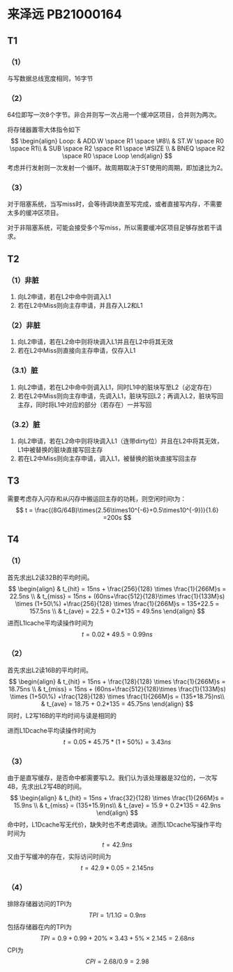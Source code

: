 # 来泽远 PB21000164

## T1

### （1）

与写数据总线宽度相同，16字节

### （2）

64位即写一次8个字节。非合并则写一次占用一个缓冲区项目，合并则为两次。

将存储器置零大体指令如下
$$
\begin{align}
Loop: & ADD.W \space R1 \space \#8\\
& ST.W \space R0 \space R1\\
& SUB \space R2 \space R1 \space \#SIZE \\
& BNEQ \space R2 \space R0 \space Loop
\end{align}
$$
考虑并行发射则一次发射一个循环。故周期取决于ST使用的周期，即加速比为2。

### （3）

对于阻塞系统，当写miss时，会等待调块直至写完成，或者直接写内存，不需要太多的缓冲区项目。

对于非阻塞系统，可能会接受多个写miss，所以需要缓冲区项目足够存放若干请求。

## T2

### （1）非脏

1. 向L2申请，若在L2中命中则调入L1
2. 若在L2中Miss则向主存申请，并且存入L2和L1

### （2）非脏

1. 向L2申请，若在L2命中则将块调入L1并且在L2中将其无效
2. 若在L2中Miss则直接向主存申请，仅存入L1

### （3.1）脏

1. 向L2申请，若在L2中命中则调入L1，同时L1中的脏块写至L2（必定存在）
2. 若在L2中Miss则向主存申请，先调入L1，脏块写回L2；再调入L2，脏块写回主存，同时将L1中对应的部分（若存在）一并写回

### （3.2）脏

1. 向L2申请，若在L2命中则将块调入L1（连带dirty位）并且在L2中将其无效，L1中被替换的脏块直接写回主存
2. 若在L2中Miss则向主存申请，调入L1，被替换的脏块直接写回主存

## T3

需要考虑存入闪存和从闪存中搬运回主存的功耗，则空闲时间t为：
$$
t = \frac{(8G/64B)\times(2.56\times10^{-6}+0.5\times10^{-9})}{1.6} =200s
$$

## T4

### （1）

首先求出L2读32B的平均时间。
$$
\begin{align}
& t_{hit} = 15ns + \frac{256}{128} \times \frac{1}{266M}s = 22.5ns \\
& t_{miss} = 15ns + (60ns+\frac{512}{128}\times \frac{1}{133M}s) \times (1+50\%) +\frac{256}{128} \times \frac{1}{266M}s = 135+22.5 = 157.5ns \\
& t_{ave} = 22.5 + 0.2*135 = 49.5ns
\end{align}
$$
进而L1Icache平均读操作时间为
$$
t = 0.02 * 49.5 = 0.99ns
$$

### （2）

首先求出L2读16B的平均时间。
$$
\begin{align}
& t_{hit} = 15ns + \frac{128}{128} \times \frac{1}{266M}s = 18.75ns \\
& t_{miss} = 15ns + (60ns+\frac{512}{128}\times \frac{1}{133M}s) \times (1+50\%) +\frac{128}{128} \times \frac{1}{266M}s = (135+18.75)ns\\
& t_{ave} = 18.75 + 0.2*135 = 45.75ns
\end{align}
$$
同时，L2写16B的平均时间与读是相同的

进而L1Dcache平均读操作时间为
$$
t = 0.05 * 45.75 * (1+50\%)= 3.43ns
$$

### （3）

由于是直写缓存，是否命中都需要写L2。我们认为该处理器是32位的，一次写4B，先求出L2写4B的时间。
$$
\begin{align}
& t_{hit} = 15ns + \frac{32}{128} \times \frac{1}{266M}s = 15.9ns \\
& t_{miss} = (135+15.9)ns\\
& t_{ave} = 15.9 + 0.2*135 = 42.9ns
\end{align}
$$
命中时，L1Dcache写无代价，缺失时也不考虑调块。进而L1Dcache写操作平均时间为
$$
t = 42.9ns
$$
又由于写缓冲的存在，实际访问时间为
$$
t = 42.9*0.05 = 2.145ns
$$

### （4）

排除存储器访问的TPI为
$$
TPI = 1/1.1G = 0.9ns
$$
包括存储器在内的TPI为
$$
TPI = 0.9+0.99+20\% \times 3.43+5\% \times 2.145 = 2.68ns
$$
CPI为
$$
CPI = 2.68/0.9 = 2.98
$$
